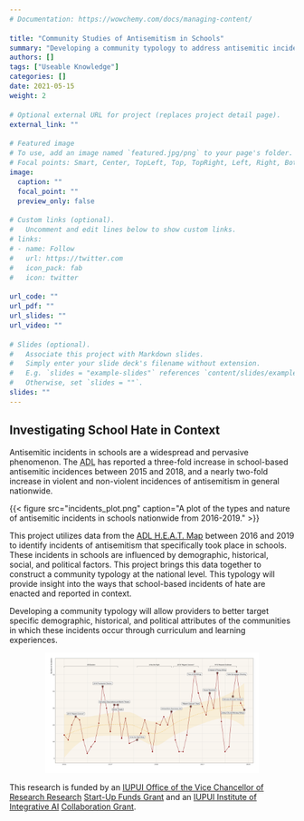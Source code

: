 ```yaml
---
# Documentation: https://wowchemy.com/docs/managing-content/

title: "Community Studies of Antisemitism in Schools"
summary: "Developing a community typology to address antisemitic incidents in schools."
authors: []
tags: ["Useable Knowledge"]
categories: []
date: 2021-05-15
weight: 2

# Optional external URL for project (replaces project detail page).
external_link: ""

# Featured image
# To use, add an image named `featured.jpg/png` to your page's folder.
# Focal points: Smart, Center, TopLeft, Top, TopRight, Left, Right, BottomLeft, Bottom, BottomRight.
image:
  caption: ""
  focal_point: ""
  preview_only: false

# Custom links (optional).
#   Uncomment and edit lines below to show custom links.
# links:
# - name: Follow
#   url: https://twitter.com
#   icon_pack: fab
#   icon: twitter

url_code: ""
url_pdf: ""
url_slides: ""
url_video: ""

# Slides (optional).
#   Associate this project with Markdown slides.
#   Simply enter your slide deck's filename without extension.
#   E.g. `slides = "example-slides"` references `content/slides/example-slides.md`.
#   Otherwise, set `slides = ""`.
slides: ""
---
```


## Investigating School Hate in Context

Antisemitic incidents in schools are a widespread and pervasive phenomenon. The <abbr title="Anti-Defamation League">ADL</abbr> has reported a three-fold increase in school-based antisemitic incidences between 2015 and 2018, and a nearly two-fold increase in violent and non-violent incidences of antisemitism in general nationwide.

{{< figure src="incidents_plot.png" caption="A plot of the types and nature of antisemitic incidents in schools nationwide from 2016-2019." >}}

This project utilizes data from the [ADL <abbr title="Hate, Extremism, Antisemitism, and Terrorism">H.E.A.T.</abbr> Map](https://www.adl.org/education-and-resources/resource-knowledge-base/adl-heat-map) between 2016 and 2019 to identify incidents of antisemitism that specifically took place in schools. These incidents in schools are influenced by demographic, historical, social, and political factors. This project brings this data together to construct a community typology at the national level. This typology will provide insight into the ways that school-based incidents of hate are enacted and reported in context.

Developing a community typology will allow providers to better target specific demographic, historical, and political attributes of the communities in which these incidents occur through curriculum and learning experiences.

<p style="text-align: center;"><img src="national-date.png" width="75%" height="75%" alt="a plot of the number of antisemitic incidents in schools nationwide per month" /></p>

This research is funded by an [IUPUI Office of the Vice Chancellor of Research Research](https://www.iupui.edu/research/index.html) [Start-Up Funds Grant](https://research.iu.edu/funding-proposals/funding/opportunities/research-support-funds-grant/index.html) and an [IUPUI Institute of Integrative AI](https://iai.iupui.edu/) [Collaboration Grant](https://iai.iupui.edu/research/funded-proposals/antisemitism/).
